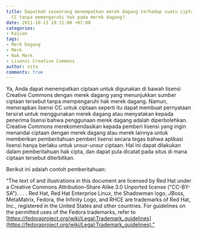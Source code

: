 ```yaml
---
title: Dapatkah seseorang menempatkan merek dagang terhadap suatu ciptaan berlisensi
  CC tanpa memengaruhi hak pada merek dagang?
date: 2011-10-13 19:11:00 +07:00
categories:
- Kajian
tags:
- Merk Dagang
- Merk
- Hak Merk
- Lisensi Creative Commons
author: nita
comments: true
---
```


Ya, Anda dapat menempatkan ciptaan untuk digunakan di bawah lisensi Creative Commons dengan merek dagang yang menunjukkan sumber ciptaan tersebut tanpa mempengaruhi hak merek dagang. Namun, menerapkan lisensi CC untuk ciptaan seperti itu dapat membuat pernyataan tersirat untuk menggunakan merek dagang atau menyatakan kepada penerima lisensi bahwa penggunaan merek dagang adalah diperbolehkan. Creative Commons merekomendasikan kepada pemberi lisensi yang ingin menandai ciptaan dengan merek dagang atau merek lainnya untuk memberikan pemberitahuan pemberi lisensi secara tegas bahwa aplikasi lisensi hanya berlaku untuk unsur-unsur ciptaan. Hal ini dapat dilakukan dalam pemberitahuan hak cipta, dan dapat pula dicatat pada situs di mana ciptaan tersebut diterbitkan.

Berikut ini adalah contoh pemberitahuan:

“The text of and illustrations in this document are licensed by Red Hat under a Creative Commons Attribution–Share Alike 3.0 Unported license ("CC-BY-SA"). . . . Red Hat, Red Hat Enterprise Linux, the Shadowman logo, JBoss, MetaMatrix, Fedora, the Infinity Logo, and RHCE are trademarks of Red Hat, Inc., registered in the United States and other countries. For guidelines on the permitted uses of the Fedora trademarks, refer to [https://fedoraproject.org/wiki/Legal:Trademark_guidelines](https://fedoraproject.org/wiki/Legal:Trademark_guidelines).”
